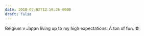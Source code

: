 ```yaml
---
date: 2018-07-02T12:58:26-0600
draft: false
---
```


Belgium v Japan living up to my high expectations. A ton of fun. ⚽️

